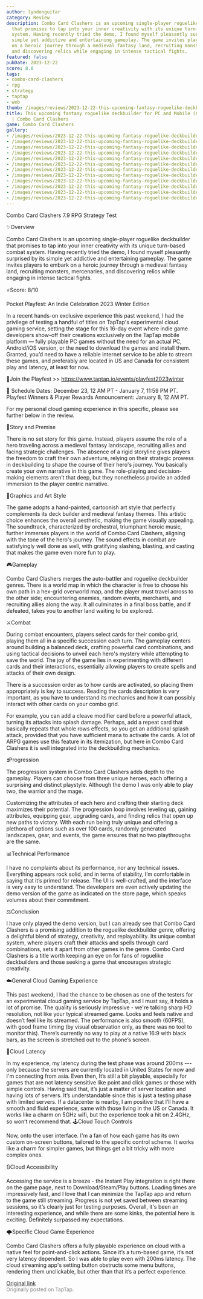 ```yaml
---
author: lyndonguitar
category: Review
description: Combo Card Clashers is an upcoming single-player roguelike deckbuilder
  that promises to tap into your inner creativity with its unique turn-based combat
  system. Having recently tried the demo, I found myself pleasantly surprised by its
  simple yet addictive and entertaining gameplay. The game invites players to embark
  on a heroic journey through a medieval fantasy land, recruiting monsters, mercenaries,
  and discovering relics while engaging in intense tactical fights.
featured: false
pubDate: 2023-12-22
score: 8.0
tags:
- combo-card-clashers
- rpg
- strategy
- taptap
- web
thumb: /images/reviews/2023-12-22-this-upcoming-fantasy-roguelike-deckbuilder-for-pc-and-mobile-cloud-is-fire--combo-card-c-0.avif
title: This upcoming fantasy roguelike deckbuilder for PC and Mobile (Cloud) is fire
  | Combo Card Clashers
game: Combo Card Clashers
gallery:
- /images/reviews/2023-12-22-this-upcoming-fantasy-roguelike-deckbuilder-for-pc-and-mobile-cloud-is-fire--combo-card-c-0.avif
- /images/reviews/2023-12-22-this-upcoming-fantasy-roguelike-deckbuilder-for-pc-and-mobile-cloud-is-fire--combo-card-c-1.avif
- /images/reviews/2023-12-22-this-upcoming-fantasy-roguelike-deckbuilder-for-pc-and-mobile-cloud-is-fire--combo-card-c-2.avif
- /images/reviews/2023-12-22-this-upcoming-fantasy-roguelike-deckbuilder-for-pc-and-mobile-cloud-is-fire--combo-card-c-3.avif
- /images/reviews/2023-12-22-this-upcoming-fantasy-roguelike-deckbuilder-for-pc-and-mobile-cloud-is-fire--combo-card-c-4.avif
- /images/reviews/2023-12-22-this-upcoming-fantasy-roguelike-deckbuilder-for-pc-and-mobile-cloud-is-fire--combo-card-c-5.avif
- /images/reviews/2023-12-22-this-upcoming-fantasy-roguelike-deckbuilder-for-pc-and-mobile-cloud-is-fire--combo-card-c-6.avif
- /images/reviews/2023-12-22-this-upcoming-fantasy-roguelike-deckbuilder-for-pc-and-mobile-cloud-is-fire--combo-card-c-7.avif
- /images/reviews/2023-12-22-this-upcoming-fantasy-roguelike-deckbuilder-for-pc-and-mobile-cloud-is-fire--combo-card-c-8.avif
- /images/reviews/2023-12-22-this-upcoming-fantasy-roguelike-deckbuilder-for-pc-and-mobile-cloud-is-fire--combo-card-c-9.avif
- /images/reviews/2023-12-22-this-upcoming-fantasy-roguelike-deckbuilder-for-pc-and-mobile-cloud-is-fire--combo-card-c-10.avif
- /images/reviews/2023-12-22-this-upcoming-fantasy-roguelike-deckbuilder-for-pc-and-mobile-cloud-is-fire--combo-card-c-11.avif
---
```

Combo Card Clashers
7.9
RPG
Strategy
Test

✨Overview

Combo Card Clashers is an upcoming single-player roguelike deckbuilder that promises to tap into your inner creativity with its unique turn-based combat system. Having recently tried the demo, I found myself pleasantly surprised by its simple yet addictive and entertaining gameplay. The game invites players to embark on a heroic journey through a medieval fantasy land, recruiting monsters, mercenaries, and discovering relics while engaging in intense tactical fights.

⭐️Score: 8/10

Pocket Playfest: An Indie Celebration 2023 Winter Edition

In a recent hands-on exclusive experience this past weekend, I had the privilege of testing a handful of titles on TapTap's experimental cloud gaming service, setting the stage for this 16-day event where indie game developers show-off their creations exclusively on the TapTap mobile platform — fully playable PC games without the need for an actual PC, Android/iOS version, or the need to download the games and install them.  Granted, you’d need to have a reliable internet service to be able to stream these games, and preferably are located in US and Canada for consistent play and latency, at least for now.

🔗Join the Playfest >>
https://www.taptap.io/events/playfest2023winter

📅 Schedule
Dates: December 23, 12 AM PT - January 7, 11:59 PM PT.
Playfest Winners & Player Rewards Announcement: January 8, 12 AM PT.

For my personal cloud gaming experience in this specific, please see further below in the review.

📖Story and Premise

There is no set story for this game. Instead, players assume the role of a hero traveling across a medieval fantasy landscape, recruiting allies and facing strategic challenges. The absence of a rigid storyline gives players the freedom to craft their own adventure, relying on their strategic prowess in deckbuilding to shape the course of their hero's journey. You basically create your own narrative in this game. The role-playing and decision-making elements aren’t that deep, but they nonetheless provide an added immersion to the player centric narrative.

🎨Graphics and Art Style

The game adopts a hand-painted, cartoonish art style that perfectly complements its deck builder and medieval fantasy themes. This artistic choice enhances the overall aesthetic, making the game visually appealing. The soundtrack, characterized by orchestral, triumphant heroic music, further immerses players in the world of Combo Card Clashers, aligning with the tone of the hero's journey. The sound effects in combat are satisfyingly well done as well, with gratifying slashing, blasting, and casting that makes the game even more fun to play.

🎮Gameplay

Combo Card Clashers merges the auto-battler and roguelike deckbuilder genres. There is a world map in which the character is free to choose his own path in a hex-grid overworld map, and the player must travel across to the other side; encountering enemies, random events, merchants, and recruiting allies along the way. It all culminates in a final boss battle, and if defeated, takes you to another land waiting to be explored.

⚔️Combat

During combat encounters, players select cards for their combo grid, playing them all in a specific succession each turn. The gameplay centers around building a balanced deck, crafting powerful card combinations, and using tactical decisions to unveil each hero's mystery while attempting to save the world. The joy of the game lies in experimenting with different cards and their interactions, essentially allowing players to create spells and attacks of their own design.

There is a succession order as to how cards are activated, so placing them appropriately is key to success. Reading the cards description is very important, as you have to understand its mechanics and how it can possibly interact with other cards on your combo grid.

For example, you can add a cleave modifier card before a powerful attack, turning its attacks into splash damage. Perhaps, add a repeat card that basically repeats that whole rows effects, so you get an additional splash attack, provided that you have sufficient mana to activate the cards. A lot of ARPG games use this feature in its itemization, but here in Combo Card Clashers it is well integrated into the deckbuilding mechanics.

⏫Progression

The progression system in Combo Card Clashers adds depth to the gameplay. Players can choose from three unique heroes, each offering a surprising and distinct playstyle. Although the demo I was only able to play two, the warrior and the mage.

Customizing the attributes of each hero and crafting their starting deck maximizes their potential. The progression loop involves leveling up, gaining attributes, equipping gear, upgrading cards, and finding relics that open up new paths to victory. With each run being truly unique and offering a plethora of options such as over 100 cards, randomly generated landscapes, gear, and events, the game ensures that no two playthroughs are the same.

📊Technical Performance

I have no complaints about its performance, nor any technical issues. Everything appears rock solid, and in terms of stability, I’m comfortable in saying that it’s primed for release. The UI is well-crafted, and the interface is very easy to understand. The developers are even actively updating the demo version of the game as indicated on the store page, which speaks volumes about their commitment.

⚖️Conclusion

I have only played the demo version, but I can already see that Combo Card Clashers is a promising addition to the roguelike deckbuilder genre, offering a delightful blend of strategy, creativity, and replayability. Its unique combat system, where players craft their attacks and spells through card combinations, sets it apart from other games in the genre. Combo Card Clashers is a title worth keeping an eye on for fans of roguelike deckbuilders and those seeking a game that encourages strategic creativity.

☁️General Cloud Gaming Experience

This past weekend, I had the chance to be chosen as one of the testers for an experimental cloud gaming service by TapTap, and I must say, it holds a lot of promise. The quality is seriously impressive - we're talking sharp HD resolution, not like your typical streamed game. Looks and feels native and doesn’t feel like its streamed. The performance is also smooth (60FPS), with good frame timing (by visual observation only, as there was no tool to monitor this). There’s currently no way to play at a native 16:9 with black bars, as the screen is stretched out to the phone’s screen.

📶Cloud Latency

In my experience, my latency during the test phase was around 200ms --- only because the servers are currently located in United States for now and I'm connecting from asia. Even then, It’s still a bit playable, especially for games that are not latency sensitive like point and click games or those with simple controls. Having said that, it’s just a matter of server location and having lots of servers. It’s understandable since this is just a testing phase with limited servers. If a datacenter is nearby, I am positive that I’ll have a smooth and fluid experience, same with those living in the US or Canada. It works like a charm on 5GHz wifi, but the experience took a hit on 2.4GHz, so won’t recommend that.
🕹Cloud Touch Controls

Now, onto the user interface. I'm a fan of how each game has its own custom on-screen buttons, tailored to the specific control scheme. It works like a charm for simpler games, but things get a bit tricky with more complex ones.

🔃Cloud Accessibility

Accessing the service is a breeze - the Instant Play integration is right there on the game page, next to Download/Steam/Play buttons.  Loading times are impressively fast, and I love that I can minimize the TapTap app and return to the game still streaming. Progress is not yet saved between streaming sessions, so it’s clearly just for testing purposes. Overall, it's been an interesting experience, and while there are some kinks, the potential here is exciting. Definitely surpassed my expectations.

🌩Specific Cloud Game Experience

Combo Card Clashers offers a fully playable experience on cloud with a native feel for point-and-click actions. Since it’s a turn-based game, it’s not very latency dependent. So I was able to play even with 200ms latency. The cloud streaming app's setting button obstructs some menu buttons, rendering them unclickable, but other than that it’s a perfect experience.

[Original link](https://www.taptap.io/post/6654033)<br><span style="font-size: 0.95em; color: #888;">Originally posted on TapTap.</span>